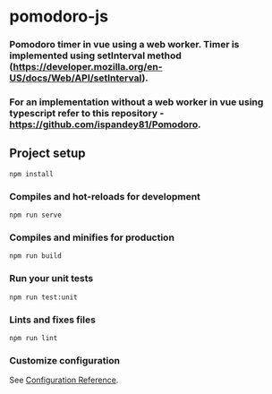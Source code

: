 # pomodoro-js

### Pomodoro timer in vue using a web worker. Timer is implemented using setInterval method (https://developer.mozilla.org/en-US/docs/Web/API/setInterval).

### For an implementation without a web worker in vue using typescript refer to this repository - https://github.com/ispandey81/Pomodoro.

## Project setup
```
npm install
```

### Compiles and hot-reloads for development
```
npm run serve
```

### Compiles and minifies for production
```
npm run build
```

### Run your unit tests
```
npm run test:unit
```

### Lints and fixes files
```
npm run lint
```

### Customize configuration
See [Configuration Reference](https://cli.vuejs.org/config/).
